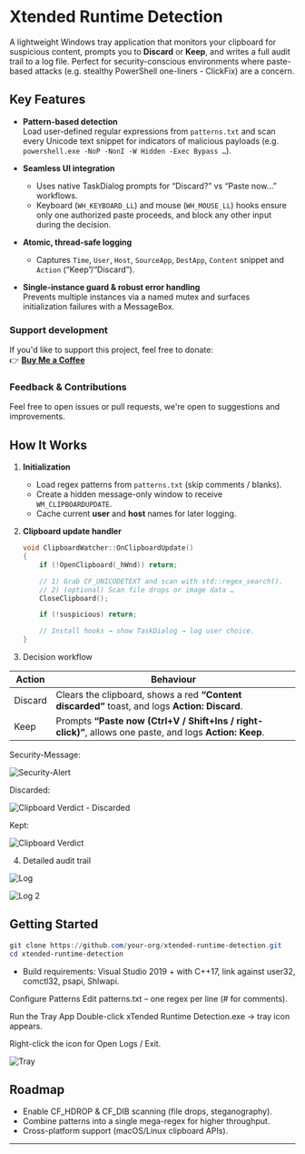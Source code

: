# Xtended Runtime Detection

A lightweight Windows tray application that monitors your clipboard for suspicious content, prompts you to **Discard** or **Keep**, and writes a full audit trail to a log file. Perfect for security-conscious environments where paste-based attacks (e.g. stealthy PowerShell one-liners - ClickFix) are a concern.


## Key Features

- **Pattern-based detection**  
  Load user-defined regular expressions from `patterns.txt` and scan every Unicode text snippet for indicators of malicious payloads (e.g. `powershell.exe -NoP -NonI -W Hidden -Exec Bypass …`).

- **Seamless UI integration**  
  - Uses native TaskDialog prompts for “Discard?” vs “Paste now…” workflows.  
  - Keyboard (`WH_KEYBOARD_LL`) and mouse (`WH_MOUSE_LL`) hooks ensure only one authorized paste proceeds, and block any other input during the decision.

- **Atomic, thread-safe logging**  
  - Captures `Time`, `User`, `Host`, `SourceApp`, `DestApp`, `Content` snippet and `Action` (“Keep”/“Discard”).  


- **Single-instance guard & robust error handling**  
  Prevents multiple instances via a named mutex and surfaces initialization failures with a MessageBox.

### Support development

If you'd like to support this project, feel free to donate:  
👉 [**Buy Me a Coffee**](https://buymeacoffee.com/zero2504)

### Feedback & Contributions


Feel free to open issues or pull requests, we're open to suggestions and improvements.

##  How It Works

1. **Initialization**  
   - Load regex patterns from `patterns.txt` (skip comments / blanks).  
   - Create a hidden message-only window to receive `WM_CLIPBOARDUPDATE`.  
   - Cache current **user** and **host** names for later logging.


2. **Clipboard update handler**  
   ```cpp
   void ClipboardWatcher::OnClipboardUpdate()
   {
       if (!OpenClipboard(_hWnd)) return;

       // 1) Grab CF_UNICODETEXT and scan with std::regex_search().
       // 2) (optional) Scan file drops or image data …
       CloseClipboard();

       if (!suspicious) return;

       // Install hooks → show TaskDialog → log user choice.
   }


3. Decision workflow


| Action  | Behaviour                                                                                                   |
|---------|-------------------------------------------------------------------------------------------------------------|
| Discard | Clears the clipboard, shows a red **“Content discarded”** toast, and logs **Action: Discard**.              |
| Keep    | Prompts **“Paste now (Ctrl+V / Shift+Ins / right-click)”**, allows one paste, and logs **Action: Keep**. |



Security-Message:


![Security-Alert](https://github.com/user-attachments/assets/69086824-1007-4f43-952a-edf7134bf1a8)



Discarded:


![Clipboard Verdict - Discarded](https://github.com/user-attachments/assets/c02f850f-7ea9-442b-b745-82736d79e086)


Kept:


![Clipboard Verdict](https://github.com/user-attachments/assets/cd6e46e8-91db-4b74-b96f-22d94318173b)




4. Detailed audit trail


![Log](https://github.com/user-attachments/assets/c5d50388-c929-4693-b910-99ce638f285a)


![Log 2](https://github.com/user-attachments/assets/151051e9-231d-4339-856f-f9fba0273edc)


## Getting Started


```powershell
git clone https://github.com/your-org/xtended-runtime-detection.git
cd xtended-runtime-detection
```


- Build requirements: Visual Studio 2019 + with C++17, link against user32, comctl32, psapi, Shlwapi.


Configure Patterns
Edit patterns.txt – one regex per line (# for comments).

Run the Tray App
Double-click xTended Runtime Detection.exe → tray icon appears.

Right-click the icon for Open Logs / Exit.

![Tray](https://github.com/user-attachments/assets/87c82a44-98b3-400e-8529-d79da02b8dc1)



## Roadmap
- Enable CF_HDROP & CF_DIB scanning (file drops, steganography).
- Combine patterns into a single mega-regex for higher throughput.
- Cross-platform support (macOS/Linux clipboard APIs).


---
